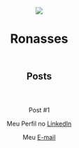 <!DOCTYPE hmtl>
<html>
    <Head>
        <meta charset="=utf-8">
        <title>Ronasses</title>
    </Head>
    <body>
        <header>
            <img src="imagemcss.jpg">
        </img>
            <h1>Ronasses</h1>
        </header>
        <section>
            <header>
                <h2>Posts</h2>
            </header>
                        <article>
                <header
                <h3>Post #1</h3>
            <p>Meu Perfil no <a href="https://www.linkedin.com/in/ronasses/" target="_blank">LinkedIn</a></p>
            <p>Meu <a href="mailto: ronasses.lara@gmail.com">E-mail</a></p>
            </article>
        </section>
        <footer></footer>
    </body>
</html>
